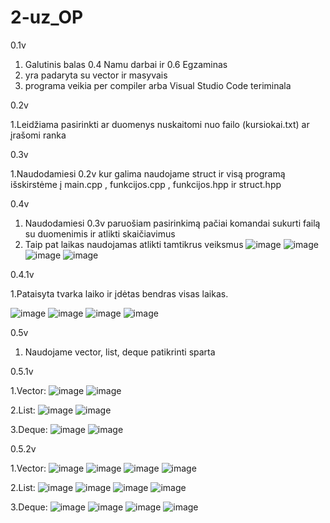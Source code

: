 # 2-uz_OP
0.1v
1. Galutinis balas 0.4 Namu darbai ir 0.6 Egzaminas
2. yra padaryta su vector ir masyvais
3. programa veikia per compiler arba Visual Studio Code teriminala

0.2v

1.Leidžiama pasirinkti ar duomenys nuskaitomi nuo failo (kursiokai.txt) ar įrašomi ranka

0.3v

1.Naudodamiesi 0.2v kur galima naudojame struct ir visą programą išskirstėme į main.cpp , funkcijos.cpp , funkcijos.hpp ir struct.hpp 

0.4v

1. Naudodamiesi 0.3v paruošiam pasirinkimą pačiai komandai sukurti failą su duomenimis ir atlikti skaičiavimus
2. Taip pat laikas naudojamas atlikti tamtikrus veiksmus
![image](https://user-images.githubusercontent.com/75576100/111757862-77272400-88a4-11eb-94a3-3d3cd69fd1a0.png)
![image](https://user-images.githubusercontent.com/75576100/111757970-96be4c80-88a4-11eb-94b5-24f53f42bda0.png)
![image](https://user-images.githubusercontent.com/75576100/111758021-a63d9580-88a4-11eb-99f5-a45e095f807e.png)
![image](https://user-images.githubusercontent.com/75576100/111762762-0c78e700-88aa-11eb-9956-dbb85173d165.png)


0.4.1v

1.Pataisyta tvarka laiko ir įdėtas bendras visas laikas.

![image](https://user-images.githubusercontent.com/75576100/111769594-14d52000-88b2-11eb-9f52-06a30626073e.png)
![image](https://user-images.githubusercontent.com/75576100/111769709-31715800-88b2-11eb-8a62-c72eb313f024.png)
![image](https://user-images.githubusercontent.com/75576100/111769754-3e8e4700-88b2-11eb-913e-047696a358ee.png)
![image](https://user-images.githubusercontent.com/75576100/111769874-61b8f680-88b2-11eb-8c6a-45a1f82d7ebd.png)

0.5v

1. Naudojame vector, list, deque patikrinti sparta

0.5.1v

1.Vector:
![image](https://user-images.githubusercontent.com/75576100/114917171-5237b980-9e2e-11eb-9146-2241517c2179.png)
![image](https://user-images.githubusercontent.com/75576100/114917415-962abe80-9e2e-11eb-9e42-9f673659ec4b.png)

2.List:
![image](https://user-images.githubusercontent.com/75576100/114917561-c3776c80-9e2e-11eb-847a-e361d499c3e2.png)
![image](https://user-images.githubusercontent.com/75576100/114917592-ceca9800-9e2e-11eb-8d9f-5abc3205daa4.png)

3.Deque:
![image](https://user-images.githubusercontent.com/75576100/114917696-e9047600-9e2e-11eb-9be4-8d90dcb6aa6e.png)
![image](https://user-images.githubusercontent.com/75576100/114917769-fd487300-9e2e-11eb-98f1-07ac474aeb31.png)

0.5.2v

1.Vector:
![image](https://user-images.githubusercontent.com/75576100/114997580-ac756080-9ea8-11eb-9911-3c32cf0d9743.png)
![image](https://user-images.githubusercontent.com/75576100/114997784-e34b7680-9ea8-11eb-96aa-50b09e3a8fab.png)
![image](https://user-images.githubusercontent.com/75576100/114997835-f3fbec80-9ea8-11eb-8ce4-2f35882aa61e.png)
![image](https://user-images.githubusercontent.com/75576100/114997917-0d9d3400-9ea9-11eb-9e95-0370ed1fc33c.png)

2.List:
![image](https://user-images.githubusercontent.com/75576100/114998556-c06d9200-9ea9-11eb-8f7c-3742297dda50.png)
![image](https://user-images.githubusercontent.com/75576100/114998606-ccf1ea80-9ea9-11eb-8c47-2dc064894af4.png)
![image](https://user-images.githubusercontent.com/75576100/114998674-dda26080-9ea9-11eb-9cbe-f4b02aed986b.png)
![image](https://user-images.githubusercontent.com/75576100/114998772-f3b02100-9ea9-11eb-93c9-e600e5b78792.png)

3.Deque:
![image](https://user-images.githubusercontent.com/75576100/114999237-543f5e00-9eaa-11eb-80d7-7caa80dcd1f9.png)
![image](https://user-images.githubusercontent.com/75576100/114999279-615c4d00-9eaa-11eb-8dd3-42186cd464aa.png)
![image](https://user-images.githubusercontent.com/75576100/114999323-6caf7880-9eaa-11eb-81e4-8217a0be9e96.png)
![image](https://user-images.githubusercontent.com/75576100/114999404-805adf00-9eaa-11eb-8bc2-b8c331cba1d7.png)
